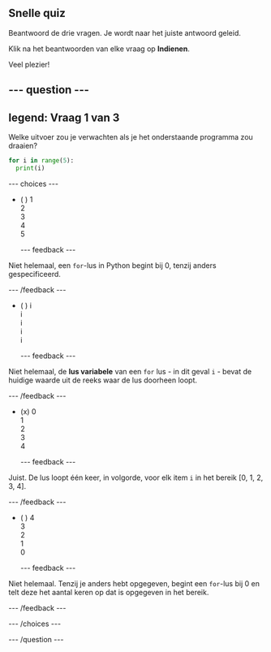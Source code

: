## Snelle quiz

Beantwoord de drie vragen. Je wordt naar het juiste antwoord geleid.

Klik na het beantwoorden van elke vraag op **Indienen**.

Veel plezier!

--- question ---
---
legend: Vraag 1 van 3
---

Welke uitvoer zou je verwachten als je het onderstaande programma zou draaien?

```python
for i in range(5):
  print(i)
```

--- choices ---

- ( )  1 <br> 2 <br> 3 <br> 4 <br> 5

  --- feedback ---

Niet helemaal, een `for`-lus in Python begint bij 0, tenzij anders gespecificeerd.

  --- /feedback ---

- ( ) i <br> i <br> i <br> i <br> i

  --- feedback ---

Niet helemaal, de **lus variabele** van een `for` lus - in dit geval `i` - bevat de huidige waarde uit de reeks waar de lus doorheen loopt.

  --- /feedback ---

- (x) 0 <br> 1 <br> 2 <br> 3 <br> 4

  --- feedback ---

Juist. De lus loopt één keer, in volgorde, voor elk item `i` in het bereik [0, 1, 2, 3, 4].

  --- /feedback ---

- ( ) 4 <br>  3 <br> 2 <br> 1 <br> 0

  --- feedback ---

Niet helemaal. Tenzij je anders hebt opgegeven, begint een `for`-lus bij 0 en telt deze het aantal keren op dat is opgegeven in het bereik.

  --- /feedback ---

--- /choices ---

--- /question ---
